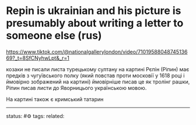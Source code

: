 # Repin is ukrainian and his picture is presumably about writing a letter to someone else (rus)
https://www.tiktok.com/@nationalgallerylondon/video/7101958804874513669?_t=8SfCNyhwLpt&_r=1

козаки не писали листа турецькому султану на картині
Рєпін (Ріпин) має предків з чугуївського полку (який повстав проти московії у 1618 році і ймовірно зображений на картині) ймовірніше писав це як тролінг рашки, Ріпин писав листи до Яворницього українською мовою. 

На картині також є кримський татарин


---
status: #⚙️ 
tags: 
related: 